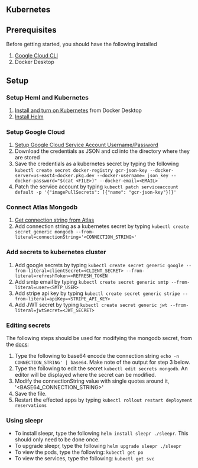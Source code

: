 ## Kubernetes

## Prerequisites

Before getting started, you should have the following installed

1. [Google Cloud CLI](https://cloud.google.com/sdk/docs/install-sdk)
2. Docker Desktop

## Setup

### Setup Heml and Kubernetes

1. [Install and turn on Kubernetes](https://docs.docker.com/desktop/kubernetes/#install-and-turn-on-kubernetes) from Docker Desktop
2. [Install Helm](https://helm.sh/docs/intro/install/#helm)

### Setup Google Cloud

1. [Setup Google Cloud Service Account Username/Password](https://developers.google.com/workspace/guides/create-credentials#service-account)
2. Download the credentials as JSON and cd into the directory where they are stored
3. Save the credentials as a kubernetes secret by typing the following `kubectl create secret docker-registry gcr-json-key --docker-server=us-east4-docker.pkg.dev --docker-username=_json_key --docker-password="$(cat <FILE>)" --docker-email=<EMAIL>`
4. Patch the service account by typing `kubectl patch serviceaccount default -p '{"imagePullSecrets": [{"name": "gcr-json-key"}]}'`

### Connect Atlas Mongodb

1. [Get connection string from Atlas](https://www.mongodb.com/docs/guides/atlas/connection-string/)
2. Add connection string as a kubernetes secret by typing `kubectl create secret generic mongodb --from-literal=connectionString='<CONNECTION_STRING>'`

### Add secrets to kubernetes cluster

1. Add google secrets by typing `kubectl create secret generic google --from-literal=clientSecret=<CLIENT_SECRET> --from-literal=refreshToken=<REFRESH_TOKEN`
2. Add smtp email by typing `kubectl create secret generic smtp --from-literal=user=<SMTP_USER>`
3. Add stripe api key by typing `kubectl create secret generic stripe --from-literal=apiKey=<STRIPE_API_KEY>`
4. Add JWT secret by typing `kubectl create secret generic jwt --from-literal=jwtSecret=<JWT_SECRET>`

### Editing secrets

The following steps should be used for modifying the mongodb secret, from the [docs](/docs/tasks/configmap-secret/managing-secret-using-kubectl/#edit-secret):

1. Type the following to base64 encode the connection string `echo -n CONNECTION_STRING' | base64`. Make note of the output for step 3 below.
2. Type the following to edit the secret `kubectl edit secrets mongodb`. An editor will be displayed where the secret can be modified.
3. Modify the connectionString value with single quotes around it, '<BASE64_CONNECTION_STRING>'
4. Save the file.
5. Restart the effected apps by typing `kubectl rollout restart deployment reservations`

### Using sleepr

- To install sleepr, type the following `helm install sleepr ./sleepr`. This should only need to be done once.
- To upgrade sleepr, type the following `helm upgrade sleepr ./sleepr`
- To view the pods, type the following: `kubectl get po`
- To view the services, type the following: `kubectl get svc`
